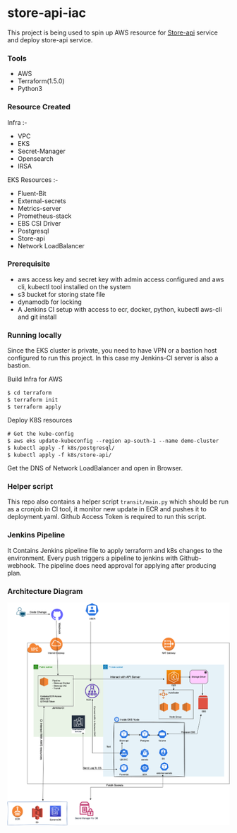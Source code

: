 # store-api-iac
This project is being used to spin up AWS resource for [Store-api](https://github.com/rohit-dimagi/store-api-iac) service and deploy store-api service.

### Tools
* AWS
* Terraform(1.5.0)
* Python3

### Resource Created
 Infra :-
* VPC
* EKS
* Secret-Manager
* Opensearch
* IRSA

EKS Resources :-
* Fluent-Bit
* External-secrets
* Metrics-server
* Prometheus-stack
* EBS CSI Driver
* Postgresql
* Store-api
* Network LoadBalancer

### Prerequisite
* aws access key and secret key with admin access configured and aws cli, kubectl tool installed on the system
* s3 bucket for storing state file
* dynamodb for locking
* A Jenkins CI setup with access to ecr, docker, python, kubectl aws-cli and git install

### Running locally
Since the EKS cluster is private, you need to have VPN or a bastion host configured to run this project. In this case my Jenkins-CI server is also a bastion.

Build Infra for AWS

```
$ cd terraform
$ terraform init
$ terraform apply
```

Deploy K8S resources

```
# Get the kube-config
$ aws eks update-kubeconfig --region ap-south-1 --name demo-cluster
$ kubectl apply -f k8s/postgresql/
$ kubectl apply -f k8s/store-api/
```
Get the DNS of Network LoadBalancer and open in Browser.

### Helper script

This repo also contains a helper script `transit/main.py` which should be run as a cronjob in CI tool, it monitor new update in ECR and pushes it to deployment.yaml. Github Access Token is required to run this script.

### Jenkins Pipeline
It Contains Jenkins pipeline file to apply terraform and k8s changes to the environment. Every push triggers a pipeline to jenkins with Github-webhook. The pipeline does need approval for applying after producing plan.


### Architecture Diagram

![Architecture](./docs/Arch.png?raw=true "Architecture")
